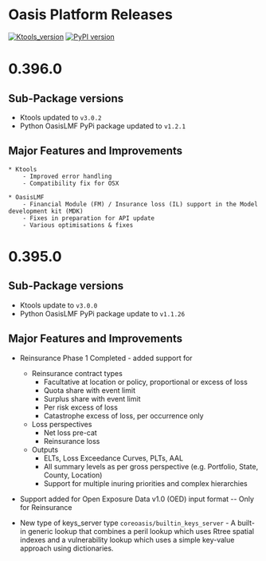 Oasis Platform Releases
=======================

[![Ktools_version](https://img.shields.io/badge/Ktools-v3.0.2-lightgrey.svg)](https://github.com/OasisLMF/ktools/tree/v3.0.2)
[![PyPI version](https://img.shields.io/badge/PyPi%20--%20OasisLMF-1.2.1-brightgreen.svg)](https://github.com/OasisLMF/OasisLMF/tree/v1.2.1)

# 0.396.0

## Sub-Package versions
* Ktools updated to `v3.0.2`
* Python OasisLMF PyPi package updated to `v1.2.1`

## Major Features and Improvements
    * Ktools
        - Improved error handling 
        - Compatibility fix for OSX                                                                                                     

    * OasisLMF
        - Financial Module (FM) / Insurance loss (IL) support in the Model development kit (MDK)
        - Fixes in preparation for API update
        - Various optimisations & fixes


# 0.395.0

## Sub-Package versions
* Ktools update to `v3.0.0`
* Python OasisLMF PyPi package update to `v1.1.26`

## Major Features and Improvements
  * Reinsurance Phase 1 Completed - added support for
      * Reinsurance contract types
          - Facultative at location or policy, proportional or excess of loss
          - Quota share with event limit
          - Surplus share with event limit
          - Per risk excess of loss
          - Catastrophe excess of loss, per occurrence only
      * Loss perspectives
          - Net loss pre-cat
          - Reinsurance loss
      * Outputs
          - ELTs, Loss Exceedance Curves, PLTs, AAL
          - All summary levels as per gross perspective (e.g. Portfolio, State, County, Location)
          - Support for multiple inuring priorities and complex hierarchies


  * Support added for Open Exposure Data v1.0 (OED) input format -- Only for Reinsurance
  * New type of keys_server type `coreoasis/builtin_keys_server` - A built-in generic lookup that combines a peril lookup which uses Rtree spatial indexes and a vulnerability lookup which uses a simple key-value approach using dictionaries.


<!--- Template
# Release <RELEASE_TAG>

[![Ktools_version](https://img.shields.io/badge/Ktools-v3.0.0-lightgrey.svg)](https://github.com/OasisLMF/ktools/tree/v3.0.0)
[![PyPI version](https://img.shields.io/badge/PyPi%20--%20OasisLMF-1.1.26-brightgreen.svg)](https://github.com/OasisLMF/OasisLMF/tree/v1.1.26)

## Major Features and Improvements

## Breaking Changes

## Bug Fixes and Other Changes

## Deprecations

## API Changes

## Known Bugs

--->
